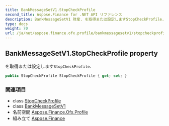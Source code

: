 ```yaml
---
title: BankMessageSetV1.StopCheckProfile
second_title: Aspose.Finance for .NET API リファレンス
description: BankMessageSetV1 財産. を取得または設定しますStopCheckProfile.
type: docs
weight: 70
url: /ja/net/aspose.finance.ofx.profile/bankmessagesetv1/stopcheckprofile/
---
```

## BankMessageSetV1.StopCheckProfile property

を取得または設定します`StopCheckProfile`.

```csharp
public StopCheckProfile StopCheckProfile { get; set; }
```

### 関連項目

* class [StopCheckProfile](../../stopcheckprofile/)
* class [BankMessageSetV1](../)
* 名前空間 [Aspose.Finance.Ofx.Profile](../../bankmessagesetv1/)
* 組み立て [Aspose.Finance](../../../)


